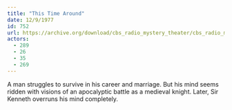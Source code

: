 ```yaml
---
title: "This Time Around"
date: 12/9/1977
id: 752
url: https://archive.org/download/cbs_radio_mystery_theater/cbs_radio_mystery_theater-0751-0800.zip/cbs_radio_mystery_theater-0751-0800%2Fcbsrmt_0752_this_time_around.mp3
actors:
  - 289
  - 26
  - 35
  - 269
---
```

A man struggles to survive in his career and marriage. But his mind seems ridden with visions of an apocalyptic battle as a medieval knight. Later, Sir Kenneth overruns his mind completely.